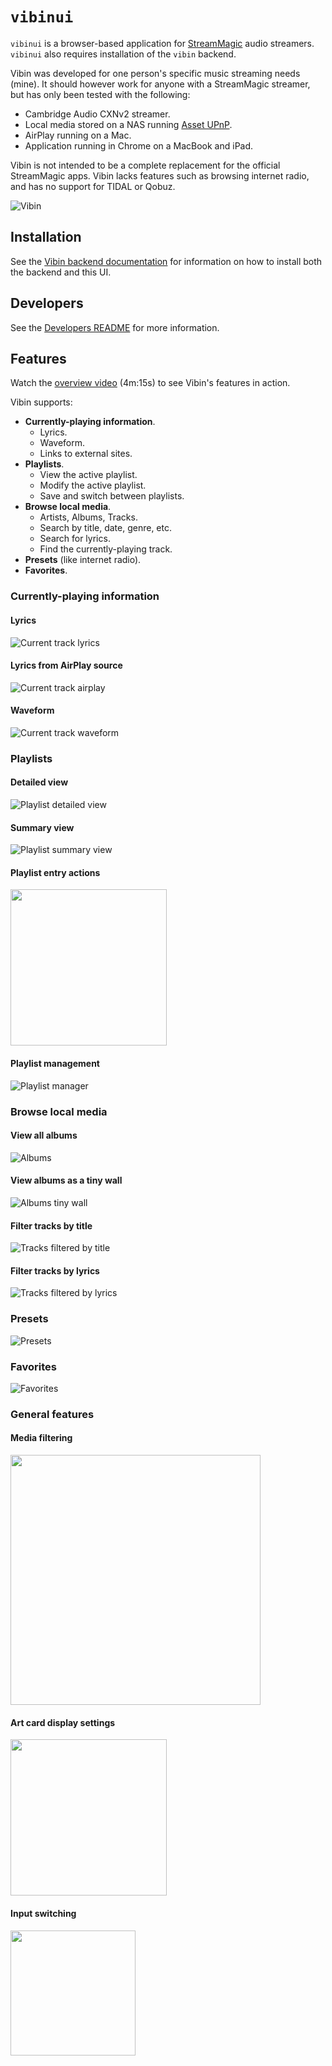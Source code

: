 # `vibinui`

`vibinui` is a browser-based application for [StreamMagic] audio streamers. `vibinui` also requires
installation of the `vibin` backend.

Vibin was developed for one person's specific music streaming needs (mine). It should however work
for anyone with a StreamMagic streamer, but has only been tested with the following:

* Cambridge Audio CXNv2 streamer.
* Local media stored on a NAS running [Asset UPnP].
* AirPlay running on a Mac.
* Application running in Chrome on a MacBook and iPad.

Vibin is not intended to be a complete replacement for the official StreamMagic apps. Vibin lacks
features such as browsing internet radio, and has no support for TIDAL or Qobuz.

![Vibin]

## Installation

See the [Vibin backend documentation] for information on how to install both the backend and this
UI.

## Developers

See the [Developers README] for more information.

## Features

Watch the [overview video] (4m:15s) to see Vibin's features in action.

Vibin supports:

* **Currently-playing information**.
  * Lyrics.
  * Waveform.
  * Links to external sites.
* **Playlists**.
  * View the active playlist.
  * Modify the active playlist.
  * Save and switch between playlists.
* **Browse local media**.
  * Artists, Albums, Tracks.
  * Search by title, date, genre, etc.
  * Search for lyrics.
  * Find the currently-playing track.
* **Presets** (like internet radio).
* **Favorites**.

### Currently-playing information

#### Lyrics

![Current track lyrics]

#### Lyrics from AirPlay source

![Current track airplay]

#### Waveform

![Current track waveform]

### Playlists

#### Detailed view

![Playlist detailed view]

#### Summary view

![Playlist summary view]

#### Playlist entry actions

<img src="../media/vibin/images/playlist_entry_actions.jpg" width="250" />

#### Playlist management

![Playlist manager]

### Browse local media

#### View all albums

![Albums]

#### View albums as a tiny wall

![Albums tiny wall]

#### Filter tracks by title

![Tracks filtered by title]

#### Filter tracks by lyrics

![Tracks filtered by lyrics]

### Presets

![Presets]

### Favorites

![Favorites]

### General features

#### Media filtering

<img src="../media/vibin/images/general_search.jpg" width="400" />

#### Art card display settings

<img src="../media/vibin/images/general_card_display.jpg" width="250" />

#### Input switching

<img src="../media/vibin/images/general_input_switching.jpg" width="200" />


[//]: # "--- Links -------------------------------------------------------------------------------"

[StreamMagic]: https://www.cambridgeaudio.com/row/en/products/streammagic
[Asset UPnP]: https://dbpoweramp.com/asset-upnp-dlna.htm

[Vibin]: https://github.com/mjoblin/media/blob/main/vibin/images/playlist_detailed.jpg?raw=true
[overview video]: https://www.youtube.com/watch?v=5fEWAWSNico
[Vibin backend documentation]: https://github.com/mjoblin/vibin
[Developers README]: README_DEV.md
[Current track lyrics]: https://github.com/mjoblin/media/blob/main/vibin/images/current_lyrics.jpg?raw=true
[Current track AirPlay]: https://github.com/mjoblin/media/blob/main/vibin/images/current_airplay.jpg?raw=true
[Current track waveform]: https://github.com/mjoblin/media/blob/main/vibin/images/current_waveform.jpg?raw=true
[Playlist detailed view]: https://github.com/mjoblin/media/blob/main/vibin/images/playlist_detailed.jpg?raw=true
[Playlist summary view]: https://github.com/mjoblin/media/blob/main/vibin/images/playlist_summary.jpg?raw=true
[Playlist manager]: https://github.com/mjoblin/media/blob/main/vibin/images/playlist_manager.jpg?raw=true
[Albums]: https://github.com/mjoblin/media/blob/main/vibin/images/albums.jpg?raw=true
[Albums tiny wall]: https://github.com/mjoblin/media/blob/main/vibin/images/albums_tiny_wall.jpg?raw=true
[Tracks filtered by lyrics]: https://github.com/mjoblin/media/blob/main/vibin/images/tracks_filtered_happy.jpg?raw=true
[Tracks filtered by title]: https://github.com/mjoblin/media/blob/main/vibin/images/tracks_filtered_love.jpg?raw=true
[Favorites]: https://github.com/mjoblin/media/blob/main/vibin/images/favorites.jpg?raw=true
[Presets]: https://github.com/mjoblin/media/blob/main/vibin/images/presets.jpg?raw=true
